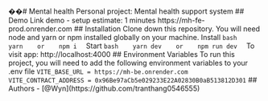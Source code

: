 ��#   M e n t a l   h e a l t h     P e r s o n a l   p r o j e c t :   M e n t a l   h e a l t h   s u p p o r t   s y s t e m     # #   D e m o     L i n k   d e m o   -   s e t u p   e s t i m a t e :   1   m i n u t e s     h t t p s : / / m h - f e - p r o d . o n r e n d e r . c o m     # #   I n s t a l l a t i o n     C l o n e   d o w n   t h i s   r e p o s i t o r y .   Y o u   w i l l   n e e d   n o d e   a n d   y a r n   o r   n p m   i n s t a l l e d   g l o b a l l y   o n   y o u r   m a c h i n e .     I n s t a l l     ` ` ` b a s h       y a r n       o r       n p m   i   ` ` `     S t a r t     ` ` ` b a s h       y a r n   d e v       o r       n p m   r u n   d e v   ` ` `     T o   v i s i t   a p p :   h t t p : / / l o c a l h o s t : 4 0 0 0     # #   E n v i r o n m e n t   V a r i a b l e s     T o   r u n   t h i s   p r o j e c t ,   y o u   w i l l   n e e d   t o   a d d   t h e   f o l l o w i n g   e n v i r o n m e n t   v a r i a b l e s   t o   y o u r   . e n v   f i l e     ` V I T E _ B A S E _ U R L   =   h t t p s : / / m h - b e . o n r e n d e r . c o m `     ` V I T E _ C O N T R A C T _ A D D R E S S   =   0 x 9 6 B e 9 7 a C b 5 e 0 2 9 2 3 3 E 2 2 A 0 2 8 3 0 B 0 a B 5 1 3 8 1 2 D 3 0 1 `     # #   A u t h o r s     -   [ @ W y n ] ( h t t p s : / / g i t h u b . c o m / t r a n t h a n g 0 5 4 6 5 5 5 )   